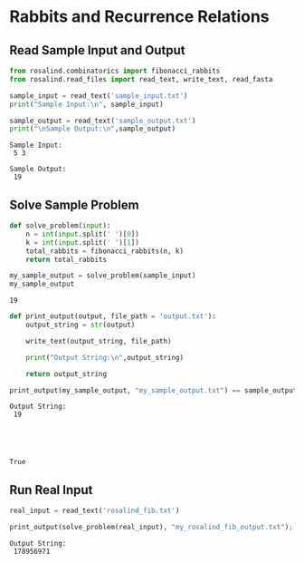 ---
---

# Rabbits and Recurrence Relations

## Read Sample Input and Output


```python
from rosalind.combinatorics import fibonacci_rabbits
from rosalind.read_files import read_text, write_text, read_fasta
```


```python
sample_input = read_text('sample_input.txt')
print("Sample Input:\n", sample_input)

sample_output = read_text('sample_output.txt')
print("\nSample Output:\n",sample_output)
```

    Sample Input:
     5 3

    Sample Output:
     19


## Solve Sample Problem


```python
def solve_problem(input):
    n = int(input.split(' ')[0])
    k = int(input.split(' ')[1])
    total_rabbits = fibonacci_rabbits(n, k)
    return total_rabbits

```


```python
my_sample_output = solve_problem(sample_input)
my_sample_output
```




    19




```python
def print_output(output, file_path = 'output.txt'):
    output_string = str(output)

    write_text(output_string, file_path)

    print("Output String:\n",output_string)

    return output_string


```


```python
print_output(my_sample_output, "my_sample_output.txt") == sample_output
```

    Output String:
     19





    True



## Run Real Input


```python
real_input = read_text('rosalind_fib.txt')

print_output(solve_problem(real_input), "my_rosalind_fib_output.txt");
```

    Output String:
     178956971
